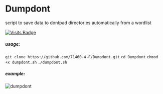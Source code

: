 # Dumpdont
script to save data to dontpad directories automatically from a wordlist

[![Visits Badge](https://badges.pufler.dev/visits/71460-4-F/Dumpdont)](https://badges.pufler.dev)

##### usage:
`git clone https://github.com/71460-4-F/Dumpdont.git`
`cd Dumpdont`
`chmod +x dumpdont.sh`
`./dumpdont.sh`

##### example:
![dumpdont](https://user-images.githubusercontent.com/38273600/145684372-151456f9-ff22-4842-a0d8-6c9577af4df7.gif)
